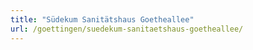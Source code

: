 ```yaml
---
title: "Südekum Sanitätshaus Goetheallee"
url: /goettingen/suedekum-sanitaetshaus-goetheallee/
---
```

